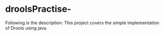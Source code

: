 # droolsPractise-

Following is the description: 
This project covers the simple implementation of Drools using java.
